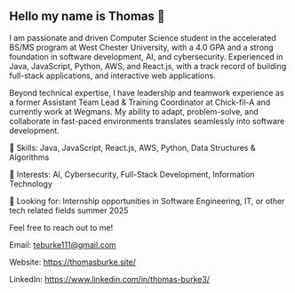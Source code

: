 ## Hello my name is Thomas 👋

I am passionate and driven Computer Science student in the accelerated BS/MS program at West Chester University, with a 4.0 GPA and a strong foundation in software development, AI, and cybersecurity. Experienced in Java, JavaScript, Python, AWS, and React.js, with a track record of building full-stack applications, and interactive web applications.

Beyond technical expertise, I have leadership and teamwork experience as a former Assistant Team Lead & Training Coordinator at Chick-fil-A and currently work at Wegmans. My ability to adapt, problem-solve, and collaborate in fast-paced environments translates seamlessly into software development.

🔹 Skills: Java, JavaScript, React.js, AWS, Python, Data Structures & Algorithms

🔹 Interests: AI, Cybersecurity, Full-Stack Development, Information Technology

🔹 Looking for: Internship opportunities in Software Engineering, IT, or other tech related fields summer 2025

Feel free to reach out to me!

Email: teburke111@gmail.com

Website: https://thomasburke.site/ 

LinkedIn: https://www.linkedin.com/in/thomas-burke3/ 
